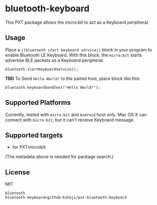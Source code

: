 # bluetooth-keyboard

This PXT package allows the micro:bit to act as a Keyboard peripheral.

## Usage

Place a ``||bluetooth start keyboard service||`` block in your program to enable Bluetooth LE Keyboard.
With this block, the `micro:bit` starts advertise BLE packets as a Keyboard peripheral.

```blocks
bluetooth.startKeyboardService();
```

**TBD**
To Send `Hello World!` to the paired host, place block like this:

```blocks
bluetooth.keyboardSendText("Hello World!");
```

## Supported Platforms

Currently, tested with `micro:bit` and `Android` host only.
Mac OS X can connect with `micro:bit`, but it can't receive Keyboard message.

## Supported targets

* for PXT/microbit

(The metadata above is needed for package search.)

## License

MIT

```package
bluetooth
bluetooth-keyboard=github:kshoji/pxt-bluetooth-keyboard
```
